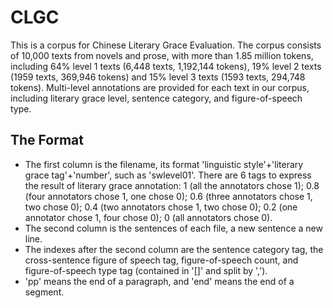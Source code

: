 # CLGC
This is a corpus for Chinese Literary Grace Evaluation. The corpus consists of 10,000 texts from novels and prose, with more than 1.85 million tokens, including 64\% level 1 texts (6,448 texts, 1,192,144 tokens), 19\% level 2 texts (1959 texts, 369,946 tokens) and 15\% level 3 texts (1593 texts, 294,748 tokens). Multi-level annotations are provided for each text in our corpus, including literary grace level, sentence category, and figure-of-speech type.
## The Format
- The first column is the filename, its format 'linguistic style'+'literary grace tag'+'number', such as 'swlevel01'. There are 6 tags to express the result of literary grace annotation: 1 (all the annotators chose 1); 0.8 (four annotators chose 1, one chose 0); 0.6 (three annotators chose 1, two chose 0); 0.4 (two annotators chose 1, two chose 0); 0.2 (one annotator chose 1, four chose 0); 0 (all annotators chose 0).
- The second column is the sentences of each file, a new sentence a new line. 
- The indexes after the second column are the sentence category tag, the cross-sentence figure of speech tag, figure-of-speech count, and figure-of-speech type tag (contained in '[]' and split by ','). 
- 'pp' means the end of a paragraph, and 'end' means the end of a segment.
